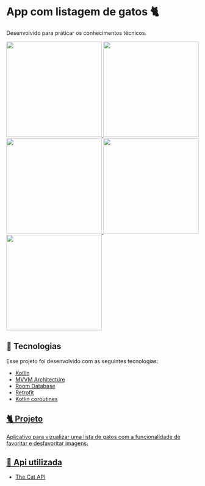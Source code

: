 # App com listagem de gatos 🐈
Desenvolvido para práticar os conhecimentos técnicos.

<p dir="auto">
  <a target="_blank" rel="noopener noreferrer" href="https://user-images.githubusercontent.com/94875270/155597441-1e3f3478-51c4-4e1b-8cf6-d082f46ebbe1.jpg">
    <img src="https://user-images.githubusercontent.com/94875270/155597441-1e3f3478-51c4-4e1b-8cf6-d082f46ebbe1.jpg" width="250" style="max-width: 100%;">
  </a>


<a target="_blank" rel="noopener noreferrer" href="https://user-images.githubusercontent.com/94875270/155598830-1d4cda85-d7f8-4717-87dc-705c12213bff.jpg">
  <img src="https://user-images.githubusercontent.com/94875270/155598830-1d4cda85-d7f8-4717-87dc-705c12213bff.jpg" width="250" style="max-width: 100%;">
  </a>


<a target="_blank" rel="noopener noreferrer" href="https://user-images.githubusercontent.com/94875270/155598876-d112cf87-934c-45bd-85fc-2e2b03b6116f.jpg">
  <img src="https://user-images.githubusercontent.com/94875270/155598876-d112cf87-934c-45bd-85fc-2e2b03b6116f.jpg" width="250" style="max-width: 100%;">
  </a>

<a target="_blank" rel="noopener noreferrer" href="https://user-images.githubusercontent.com/94875270/155598935-e71d2afd-dc2a-4fa3-b08b-0ff7a9320e88.jpg">
  <img src="https://user-images.githubusercontent.com/94875270/155598935-e71d2afd-dc2a-4fa3-b08b-0ff7a9320e88.jpg" width="250" style="max-width: 100%;">
  </a>


<a target="_blank" rel="noopener noreferrer" href="https://user-images.githubusercontent.com/94875270/155598991-4eab4be9-16d2-4c7d-87cb-accd0f919533.jpg">
  <img src="https://user-images.githubusercontent.com/94875270/155598991-4eab4be9-16d2-4c7d-87cb-accd0f919533.jpg" width="250" style="max-width: 100%;">
  </a>
  
</p>

<h2> 🚀 Tecnologias </h2>
Esse projeto foi desenvolvido com as seguintes tecnologias:
<br>
<ul>
<li> <a href="https://kotlinlang.org"> Kotlin
<li> <a href="https://developer.android.com/topic/libraries/architecture/viewmodel"> MVVM Architecture
<li> <a href="https://developer.android.com/training/data-storage/room"> Room Database
<li> <a href="https://square.github.io/retrofit/"> Retrofit
<li> <a href="https://developer.android.com/kotlin/coroutines"> Kotlin coroutines
</ul>

<h2> 🐈 Projeto </h2>
Aplicativo para vizualizar uma lista de gatos com a funcionalidade de favoritar e desfavoritar imagens.

<br>

<h2> 🔗 Api utilizada </h2>
<ul>
<li> <a href="https://thecatapi.com"> The Cat API
</ul>
